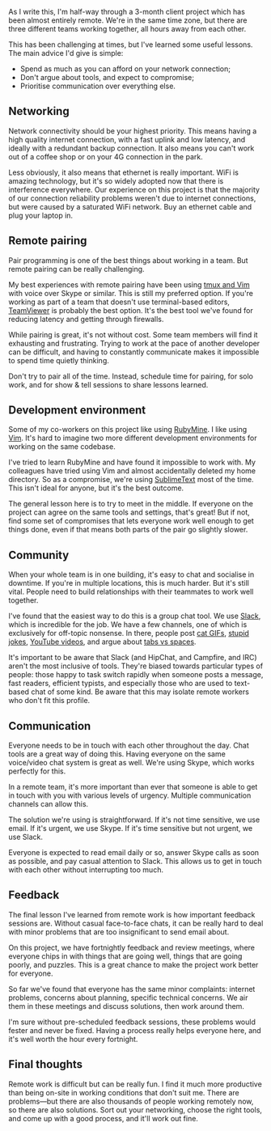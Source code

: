 As I write this, I'm half-way through a 3-month client project which has been almost entirely remote. We're in the same time zone, but there are three different teams working together, all hours away from each other.

This has been challenging at times, but I've learned some useful lessons. The main advice I'd give is simple:

* Spend as much as you can afford on your network connection;
* Don't argue about tools, and expect to compromise;
* Prioritise communication over everything else.

## Networking

Network connectivity should be your highest priority. This means having a high quality internet connection, with a fast uplink and low latency, and ideally with a redundant backup connection. It also means you can't work out of a coffee shop or on your 4G connection in the park.

Less obviously, it also means that ethernet is really important. WiFi is amazing technology, but it's so widely adopted now that there is interference everywhere. Our experience on this project is that the majority of our connection reliability problems weren't due to internet connections, but were caused by a saturated WiFi network. Buy an ethernet cable and plug your laptop in.

## Remote pairing

Pair programming is one of the best things about working in a team. But remote pairing can be really challenging.

My best experiences with remote pairing have been using [tmux and Vim][tmux-vim] with voice over Skype or similar. This is still my preferred option. If you're working as part of a team that doesn't use terminal-based editors, [TeamViewer][teamviewer] is probably the best option. It's the best tool we've found for reducing latency and getting through firewalls.

[tmux-vim]: http://pivotallabs.com/how-we-use-tmux-for-remote-pair-programming/
[teamviewer]: http://www.teamviewer.com/

While pairing is great, it's not without cost. Some team members will find it exhausting and frustrating. Trying to work at the pace of another developer can be difficult, and having to constantly communicate makes it impossible to spend time quietly thinking.

Don't try to pair all of the time. Instead, schedule time for pairing, for solo work, and for show & tell sessions to share lessons learned.

## Development environment

Some of my co-workers on this project like using [RubyMine][rubymine]. I like using [Vim][vim]. It's hard to imagine two more different development environments for working on the same codebase.

[rubymine]: http://www.jetbrains.com/ruby/
[vim]: https://github.com/tpope

I've tried to learn RubyMine and have found it impossible to work with. My colleagues have tried using Vim and almost accidentally deleted my home directory. So as a compromise, we're using [SublimeText][sublimetext] most of the time. This isn't ideal for anyone, but it's the best outcome.

[sublimetext]: http://www.sublimetext.com

The general lesson here is to try to meet in the middle. If everyone on the project can agree on the same tools and settings, that's great! But if not, find some set of compromises that lets everyone work well enough to get things done, even if that means both parts of the pair go slightly slower.

## Community

When your whole team is in one building, it's easy to chat and socialise in downtime. If you're in multiple locations, this is much harder. But it's still vital. People need to build relationships with their teammates to work well together.

I've found that the easiest way to do this is a group chat tool. We use [Slack][slack], which is incredible for the job. We have a few channels, one of which is exclusively for off-topic nonsense. In there, people post [cat GIFs][cat-gif], [stupid jokes][stupid-joke], [YouTube videos][youtube-video], and argue about [tabs vs spaces][fuck-tabs].

[slack]: http://www.teamviewer.com/en/index.aspx
[cat-gif]: http://i.imgur.com/NwcK2Rb.gif
[stupid-joke]: http://i.imgur.com/E2LDACb.png
[youtube-video]: https://www.youtube.com/watch?v=5I_QzPLEjM4
[fuck-tabs]: http://i.imgur.com/8CoTSMF.gif

It's important to be aware that Slack (and HipChat, and Campfire, and IRC) aren't the most inclusive of tools. They're biased towards particular types of people: those happy to task switch rapidly when someone posts a message, fast readers, efficient typists, and especially those who are used to text-based chat of some kind. Be aware that this may isolate remote workers who don't fit this profile.

## Communication

Everyone needs to be in touch with each other throughout the day. Chat tools are a great way of doing this. Having everyone on the same voice/video chat system is great as well. We're using Skype, which works perfectly for this.

In a remote team, it's more important than ever that someone is able to get in touch with you with various levels of urgency. Multiple communication channels can allow this.

The solution we're using is straightforward. If it's not time sensitive, we use email. If it's urgent, we use Skype. If it's time sensitive but not urgent, we use Slack.

Everyone is expected to read email daily or so, answer Skype calls as soon as possible, and pay casual attention to Slack. This allows us to get in touch with each other without interrupting too much.

## Feedback

The final lesson I've learned from remote work is how important feedback sessions are. Without casual face-to-face chats, it can be really hard to deal with minor problems that are too insignificant to send email about.

On this project, we have fortnightly feedback and review meetings, where everyone chips in with things that are going well, things that are going poorly, and puzzles. This is a great chance to make the project work better for everyone.

So far we've found that everyone has the same minor complaints: internet problems, concerns about planning, specific technical concerns. We air them in these meetings and discuss solutions, then work around them.

I'm sure without pre-scheduled feedback sessions, these problems would fester and never be fixed. Having a process really helps everyone here, and it's well worth the hour every fortnight.

## Final thoughts

Remote work is difficult but can be really fun. I find it much more productive than being on-site in working conditions that don't suit me. There are problems&mdash;but there are also thousands of people working remotely now, so there are also solutions. Sort out your networking, choose the right tools, and come up with a good process, and it'll work out fine.
